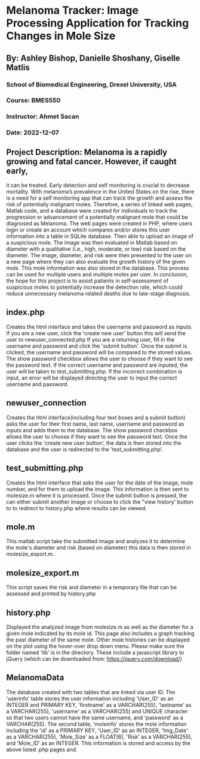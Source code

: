 # Melanoma Tracker: Image Processing Application for Tracking Changes in Mole Size
## By: Ashley Bishop, Danielle Shoshany, Giselle Matlis
### School of Biomedical Engineering, Drexel University, USA
### Course: BMES550
### Instructor: Ahmet Sacan
### Date: 2022-12-07

## Project Description: Melanoma is a rapidly growing and fatal cancer. However, if caught early, 
it can be treated. Early detection and self monitoring is crucial to decrease mortality. 
With melanoma’s prevalence in the United States on the rise, there is a need for a self 
monitoring app that can track the growth and assess the risk of potentially malignant moles. 
Therefore, a series of linked web pages,  Matlab code, and a database were created for individuals 
to track the progression or advancement of a potentially malignant mole that could be diagnosed as 
Melanoma.   The web pages were created in PHP, where users login or create an account which compares 
and/or stores this  user information into a table in SQLite database. Then able to upload an image of 
a suspicious mole. The image was then evaluated in Matlab based on diameter with a qualitative (i.e.,
 high, moderate, or low) risk based on the diameter. The image, diameter, and risk were then presented 
to the user on a new page where they can also evaluate the growth history of the given mole. This mole 
information was also stored in the database. This process can be used for multiple users and multiple 
moles per user. In conclusion, the hope for this project is to assist patients in self-assessment of suspicious 
 moles to potentially increase the detection rate, which could reduce unnecessary melanoma related deaths due to
late-stage diagnosis. 

###

## index.php 
Creates the html interface and takes the username and password as inputs. 
If you are a new user, click the 'create new user' button this will send the user to newuser_connected.php 
If you are a returning user, fill in the username and password and click the 'submit button'. Once the submit is clicked, the username and password will be compared to the stored values. 
The show password checkbox allows the user to choose if they want to see the password text. 
If the correct username and password are inputed, the user will be taken to test_submitting.php. 
If the incorrect combination is input, an error will be displayed directing the user to input the correct username and password.

## newuser_connection
Creates the html interface(including four text boxes and a submit button) asks the user for their  first name, last name, username and password as inputs and adds them to the database. 
The show password checkbox allows the user to choose if they want to see the password text.
Once the user clicks the 'create new user button', the data is then stored into the database and the user is redirected to the 'test_submitting.php'.

## test_submitting.php
Creates the html interface that asks the user for the date of the image, mole number, and for them to upload the image. This information is then sent to molesize.m where it is processed. Once the submit button is pressed, the can either submit another image or choose to click the "view history' button to to redirect to history.php where results can be viewed.

## mole.m 
This matlab script take the submitted image and analyzes it to determine the mole's diameter and risk (based on diameter) this data is then stored in molesize_export.m. 

## molesize_export.m
This script saves the risk and diameter in a temporary file that can be assessed and printed by history.php

## history.php 
Displayed the analyzed image from molesize.m as well as the diameter for a given mole indicated by its mole id. This page also includes a graph tracking the past diameter of the same mole. 
Other mole histories can be displayed on the plot using the hover-over drop down menu. 
Please make sure the folder named 'lib' is in the directory.  These include a javascript library to jQuery (which can be downloaded from: https://jquery.com/download/) 
## MelanomaData 
The database created with two tables that are linked via user ID. 
The 'userinfo' table stores the user information including 'User_ID' as an INTEGER and PRIMARY KEY, 'firstname' as a VARCHAR(255), 'lastname' as a VARCHAR(255), 'username' as a VARCHAR(255) and UNIQUE character so that two users cannot have the same username, and 'password' as a VARCHAR(255). The second table, 'moleinfo' stores the mole information including the 'id' as a PRIMARY KEY, 'User_ID' as an INTEGER, 'Img_Date' as a VARCHAR(255), 'Mole_Size' as a FLOAT(6), 'Risk' as a VARCHAR(255), and 'Mole_ID' as an INTEGER. This information is stored and access by the above listed .php pages and. 







 

